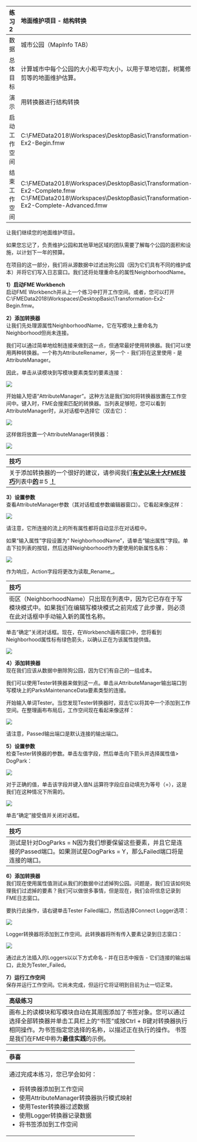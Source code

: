 |  练习2 |  地面维护项目 - 结构转换 |
| :--- | :--- |
| 数据 | 城市公园（MapInfo TAB） |
| 总体目标 | 计算城市中每个公园的大小和平均大小，以用于草地切割，树篱修剪等的地面维护估算。 |
| 演示 | 用转换器进行结构转换 |
| 启动工作空间 | C:\FMEData2018\Workspaces\DesktopBasic\Transformation-Ex2-Begin.fmw |
| 结束工作空间 | C:\FMEData2018\Workspaces\DesktopBasic\Transformation-Ex2-Complete.fmw C:\FMEData2018\Workspaces\DesktopBasic\Transformation-Ex2-Complete-Advanced.fmw |

让我们继续您的地面维护项目。

如果您忘记了，负责维护公园和其他草地区域的团队需要了解每个公园的面积和设施，以计划下一年的预算。

在项目的这一部分，我们将从源数据中过滤出狗公园（因为它们具有不同的维护成本）并将它们写入日志窗口。我们还将处理重命名的属性NeighborhoodName。

  
**1）启动FME Workbench**  
启动FME Workbench并从上一个练习中打开工作空间。或者，您可以打开C:\FMEData2018\Workspaces\DesktopBasic\Transformation-Ex2-Begin.fmw。

  
**2）添加转换器**  
让我们先处理源属性NeighborhoodName，它在写模块上重命名为Neighborhood但尚未连接。

我们可以通过简单地绘制连接来做到这一点，但通常最好使用转换器。我们可以使用两种转换器。一个称为AttributeRenamer，另一个 - 我们将在这里使用 - 是AttributeManager。

因此，单击从读模块到写模块要素类型的要素连接：

[![](../../.gitbook/assets/img2.206.ex2.selectedfeatureconnection.png)](https://github.com/safesoftware/FMETraining/blob/Desktop-Basic-2018/DesktopBasic2Transformation/Images/Img2.206.Ex2.SelectedFeatureConnection.png)

开始输入短语“AttributeManager”。这种方法是我们如何将转换器放置在工作空间中。键入时，FME会搜索匹配的转换器。当列表足够短，您可以看到AttributeManager时，从对话框中选择它（双击它）：

[![](../../.gitbook/assets/img2.207.ex2.quickaddattrmanager.png)](https://github.com/safesoftware/FMETraining/blob/Desktop-Basic-2018/DesktopBasic2Transformation/Images/Img2.207.Ex2.QuickAddAttrManager.png)

这样做将放置一个AttributeManager转换器：

[![](../../.gitbook/assets/img2.208.ex2.attrmanageroncanvas.png)](https://github.com/safesoftware/FMETraining/blob/Desktop-Basic-2018/DesktopBasic2Transformation/Images/Img2.208.Ex2.AttrManagerOnCanvas.png)

|  技巧 |
| :--- |
|  关于添加转换器的一个很好的建议，请参阅我们[**有史以来十大FME技巧**](http://blog.safe.com/2014/10/fmeevangelist128/)列表中[**的**](http://blog.safe.com/2014/10/fmeevangelist128/)＃5 [**！**](http://blog.safe.com/2014/10/fmeevangelist128/) |

  
**3）设置参数**  
查看AttributeManager参数（其对话框或参数编辑器窗口）。它看起来像这样：

[![](../../.gitbook/assets/img2.209.ex2.attrmanagerparameters.png)](https://github.com/safesoftware/FMETraining/blob/Desktop-Basic-2018/DesktopBasic2Transformation/Images/Img2.209.Ex2.AttrManagerParameters.png)

请注意，它所连接的流上的所有属性都将自动显示在对话框中。

如果“输入属性”字段设置为“ NeighborhoodName”，请单击“输出属性”字段。单击下拉列表的按钮，然后选择Neighborhood作为要使用的新属性名称：

[![](../../.gitbook/assets/img2.210.ex2.attrmanagereditingattr.png)](https://github.com/safesoftware/FMETraining/blob/Desktop-Basic-2018/DesktopBasic2Transformation/Images/Img2.210.Ex2.AttrManagerEditingAttr.png)

作为响应，Action字段将更改为读取_Rename_。

|  技巧 |
| :--- |
|  街区（NeighborhoodName）只出现在列表中，因为它已存在于写模块模式中。如果我们在编辑写模块模式之前完成了此步骤，则必须在此对话框中手动输入新的属性名称。 |

单击“确定”关闭对话框。现在，在Workbench画布窗口中，您将看到Neighborhood属性标有绿色箭头，以确认正在为该属性提供值。

[![](../../.gitbook/assets/img2.211.ex2.attrmanagerafterediting.png)](https://github.com/safesoftware/FMETraining/blob/Desktop-Basic-2018/DesktopBasic2Transformation/Images/Img2.211.Ex2.AttrManagerAfterEditing.png)

  
**4）添加转换器**  
现在我们应该从数据中删除狗公园，因为它们有自己的一组成本。

我们可以使用Tester转换器来做到这一点。单击从AttributeManager输出端口到写模块上的ParksMaintenanceData要素类型的连接。

开始输入单词Tester。当您发现Tester转换器时，双击它以将其中一个添加到工作空间。在整理画布布局后，工作空间现在看起来像这样：

[![](../../.gitbook/assets/img2.212.ex2.testeroncanvas.png)](https://github.com/safesoftware/FMETraining/blob/Desktop-Basic-2018/DesktopBasic2Transformation/Images/Img2.212.Ex2.TesterOnCanvas.png)

请注意，Passed输出端口是默认连接的输出端口。

  
**5）设置参数**  
检查Tester转换器的参数。单击左值字段，然后单击向下箭头并选择属性值&gt; DogPark：

[![](../../.gitbook/assets/img2.213.ex2.testerattrselection.png)](https://github.com/safesoftware/FMETraining/blob/Desktop-Basic-2018/DesktopBasic2Transformation/Images/Img2.213.Ex2.TesterAttrSelection.png)

对于正确的值，单击该字段并键入值N.运算符字段应自动填充为等号（=），这是我们在这种情况下所需的。

[![](../../.gitbook/assets/img2.214.ex2.testertestclause.png)](https://github.com/safesoftware/FMETraining/blob/Desktop-Basic-2018/DesktopBasic2Transformation/Images/Img2.214.Ex2.TesterTestClause.png)

单击“确定”接受值并关闭对话框。

|  技巧 |
| :--- |
|  测试是针对DogParks = N因为我们想要保留这些要素，并且它是连接的Passed端口。如果测试是DogParks = Y，那么Failed端口将是连接的端口。 |

  
**6）添加转换器**  
我们现在使用属性值测试从我们的数据中过滤掉狗公园。问题是，我们应该如何处理我们过滤掉的要素？我们可以做很多事情，但是现在，我们会将信息记录到FME日志窗口。

要执行此操作，请右键单击Tester Failed端口，然后选择Connect Logger选项：

[![](../../.gitbook/assets/img2.215.ex2.testerconnectlogger.png)](https://github.com/safesoftware/FMETraining/blob/Desktop-Basic-2018/DesktopBasic2Transformation/Images/Img2.215.Ex2.TesterConnectLogger.png)

Logger转换器将添加到工作空间。此转换器将所有传入要素记录到日志窗口：

[![](../../.gitbook/assets/img2.216.ex2.workspacewithlogger.png)](https://github.com/safesoftware/FMETraining/blob/Desktop-Basic-2018/DesktopBasic2Transformation/Images/Img2.216.Ex2.WorkspaceWithLogger.png)

通过此方法插入的Loggers以以下方式命名 - 并在日志中报告 - 它们连接的输出端口，此处为Tester\_Failed。

  
**7）运行工作空间**  
保存并运行工作空间。它尚未完成，但运行它将证明到目前为止一切正常。

|  高级练习 |
| :--- |
|  画布上的读模块和写模块自动在其周围添加了书签对象。您可以通过选择全部转换器并单击工具栏上的“书签”或按Ctrl + B键对转换器执行相同操作。为书签指定您选择的名称，以描述正在执行的操作。  书签是我们在FME中称为**最佳实践**的示例。 |

<table>
  <thead>
    <tr>
      <th style="text-align:left">恭喜</th>
    </tr>
  </thead>
  <tbody>
    <tr>
      <td style="text-align:left">
        <p>通过完成本练习，您已学会如何：
          <br />
        </p>
        <ul>
          <li>将转换器添加到工作空间</li>
          <li>使用AttributeManager转换器执行模式映射</li>
          <li>使用Tester转换器过滤数据</li>
          <li>使用Logger转换器记录数据</li>
          <li>将书签添加到工作空间</li>
        </ul>
      </td>
    </tr>
  </tbody>
</table>
